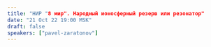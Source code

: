 ```yaml
---
title: "НИР "8 мир". Народный ионосферный резерв или резонатор"
date: "21 Oct 22 19:00 MSK"
draft: false
speakers: ["pavel-zaratonov"]
---
```

